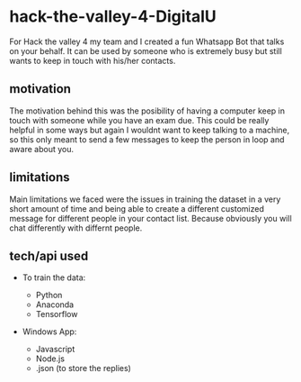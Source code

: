 # hack-the-valley-4-DigitalU
For Hack the valley 4 my team and I created a fun Whatsapp Bot that talks on your behalf. It can be used by someone who is extremely busy but still wants to keep in touch with his/her contacts.
 
## motivation
The motivation behind this was the posibility of having a computer keep in touch with someone while you have an exam due. This could be really helpful in some ways but again I wouldnt want to keep talking to a machine, so this only meant to send a few messages to keep the person in loop and aware about you.

## limitations
Main limitations we faced were the issues in training the dataset in a very short amount of time and being able to create a different customized message for different people in your contact list. Because obviously you will chat differently with differnt people.

## tech/api used
* To train the data:
    * Python
    * Anaconda
    * Tensorflow
    
* Windows App:
    * Javascript
    * Node.js
    * .json (to store the replies)

